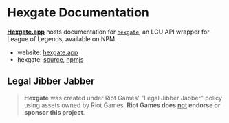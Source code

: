 # Hexgate Documentation

[**Hexgate.app**](https://hexgate.app) hosts documentation for [`hexgate`](https://github.com/cuppachino/hexgate), an LCU API wrapper for League of Legends, available on NPM.

- website: [hexgate.app](https://hexgate.app)
- hexgate: [source](https://github.com/cuppachino/hexgate), [npmjs](https://www.npmjs.com/package/hexgate)

## Legal Jibber Jabber

> **Hexgate** was created under Riot Games' "Legal Jibber Jabber" policy using assets owned by Riot Games. **Riot Games does <ins>not</ins> endorse or sponsor this project**.
>
